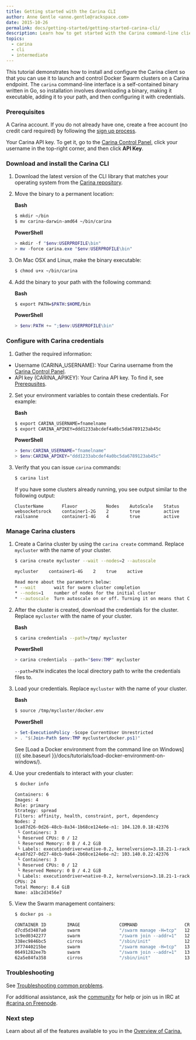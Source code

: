 ```yaml
---
title: Getting started with the Carina CLI
author: Anne Gentle <anne.gentle@rackspace.com>
date: 2015-10-26
permalink: docs/getting-started/getting-started-carina-cli/
description: Learn how to get started with the Carina command-line client (CLI) by installing, configuring, and performing commands
topics:
  - carina
  - cli
  - intermediate
---
```


This tutorial demonstrates how to install and configure the Carina client so that you can use it to launch and control Docker Swarm clusters on a Carina endpoint. The `carina` command-line interface is a self-contained binary written in Go, so installation involves downloading a binary, making it executable, adding it to your path, and then configuring it with credentials.

### Prerequisites

A Carina account. If you do not already have one, create a free account (no credit card required) by following the [sign up process](https://app.getcarina.com/app/signup).

Your Carina API key. To get it, go to the [Carina Control Panel](https://app.getcarina.com), click your username in the top-right corner, and then click **API Key**.

### Download and install the Carina CLI

1. Download the latest version of the CLI library that matches your operating system from the
   [Carina repository](https://github.com/getcarina/carina/releases/).

2. Move the binary to a permanent location:

    **Bash**

    ```bash
    $ mkdir ~/bin
    $ mv carina-darwin-amd64 ~/bin/carina
    ```

    **PowerShell**

    ```powershell
    > mkdir -f "$env:USERPROFILE\bin"
    > mv -force carina.exe "$env:USERPROFILE\bin"
    ```

3. On Mac OSX and Linux, make the binary executable:

    ```bash
    $ chmod u+x ~/bin/carina
    ```

4. Add the binary to your path with the following command:

    **Bash**

    ```bash
    $ export PATH=$PATH:$HOME/bin
    ```

    **PowerShell**

    ```powershell
    > $env:PATH += ";$env:USERPROFILE\bin"
    ```


### Configure with Carina credentials

1. Gather the required information:
  * Username (CARINA_USERNAME): Your Carina username from the [Carina Control Panel](https://app.getcarina.com).
  * API key (CARINA_APIKEY): Your Carina API key. To find it, see [Prerequsites](#prerequisites).

2. Set your environment variables to contain these credentials. For example:

    **Bash**

    ```bash
    $ export CARINA_USERNAME=fnamelname
    $ export CARINA_APIKEY=ddd1233abcdef4a0bc5da6789123ab45c
    ```

    **PowerShell**

    ```powershell
    > $env:CARINA_USERNAME="fnamelname"
    > $env:CARINA_APIKEY="ddd1233abcdef4a0bc5da6789123ab45c"
    ```

3. Verify that you can issue `carina` commands:

      ```bash
      $ carina list
      ```

      If you have some clusters already running, you see output similar to the following output:

      ```
      ClusterName       Flavor           Nodes    AutoScale    Status
      websocketsrock    container1-2G    2        true         active
      railsanne         container1-4G    4        true         active
      ```

### Manage Carina clusters

1. Create a Carina cluster by using the `carina create` command. Replace `mycluster` with the name of your cluster.

    ```bash
    $ carina create mycluster --wait --nodes=2 --autoscale

    mycluster    container1-4G    2    true    active

    Read more about the parameters below:
    * --wait       wait for swarm cluster completion
    * --nodes=1    number of nodes for the initial cluster
    * --autoscale  Turn autoscale on or off. Turning it on means that Carina automatically adds segments as they are needed.
    ```

2. After the cluster is created, download the credentials for the cluster. Replace `mycluster` with the name of your cluster.

    **Bash**

    ```bash
    $ carina credentials --path=/tmp/ mycluster
    ```

    **PowerShell**

    ```powershell
    > carina credentials --path="$env:TMP" mycluster
    ```

    `--path=PATH` indicates the local directory path to write the credentials files to.

3. Load your credentials. Replace `mycluster` with the name of your cluster.

    **Bash**

    ```bash
    $ source /tmp/mycluster/docker.env
    ```

    **PowerShell**

    ```powershell
    > Set-ExecutionPolicy -Scope CurrentUser Unrestricted
    > . "$(Join-Path $env:TMP mycluster\docker.ps1)"
    ```

    See [Load a Docker environment from the command line on Windows]({{ site.baseurl }}/docs/tutorials/load-docker-environment-on-windows/).

4. Use your credentials to interact with your cluster:

    ```bash
    $ docker info

    Containers: 6
    Images: 4
    Role: primary
    Strategy: spread
    Filters: affinity, health, constraint, port, dependency
    Nodes: 2
    1ca87d26-0d26-48cb-8a34-1b68ce124e6e-n1: 104.120.0.18:42376
     └ Containers: 3
     └ Reserved CPUs: 0 / 12
     └ Reserved Memory: 0 B / 4.2 GiB
     └ Labels: executiondriver=native-0.2, kernelversion=3.18.21-1-rackos, operatingsystem=Debian GNU/Linux 7 (wheezy)     (containerized), storagedriver=aufs
    4ca87d27-0d27-48cb-9a64-2b68ce124e6e-n2: 103.140.0.22:42376
     └ Containers: 3
     └ Reserved CPUs: 0 / 12
     └ Reserved Memory: 0 B / 4.2 GiB
     └ Labels: executiondriver=native-0.2, kernelversion=3.18.21-1-rackos, operatingsystem=Debian GNU/Linux 7 (wheezy) (containerized), storagedriver=aufs
    CPUs: 24
    Total Memory: 8.4 GiB
    Name: a1bc2d3456e7
    ```

5. View the Swarm management containers:

    ```bash
    $ docker ps -a

    CONTAINER ID        IMAGE               COMMAND                  CREATED             STATUS              PORTS                                      NAMES
    d7cd5d3487a0        swarm               "/swarm manage -H=tcp"   12 minutes ago      Up 12 minutes       2375/tcp, 104.130.0.42:2376->2376/tcp   4ca87d27-0d27-48cb-9a64-2b68ce124e6e-n2/swarm-manager
    1c9ed0342277        swarm               "/swarm join --addr=1"   12 minutes ago      Up 12 minutes       2375/tcp                                4ca87d27-0d27-48cb-9a64-2b68ce124e6e-n2/swarm-agent
    338ec9846bc5        cirros              "/sbin/init"             12 minutes ago                                                                  4ca87d27-0d27-48cb-9a64-2b68ce124e6e-n2/swarm-data
    3f77440215be        swarm               "/swarm manage -H=tcp"   13 minutes ago      Up 13 minutes       2375/tcp, 104.130.0.48:2376->2376/tcp   4ca87d27-0d27-48cb-9a64-2b68ce124e6e-n1/swarm-manager
    06491282ee7b        swarm               "/swarm join --addr=1"   13 minutes ago      Up 13 minutes       2375/tcp                                1ca87d26-0d26-48cb-8a34-1b68ce124e6e-n1/swarm-agent
    62a5e84fa358        cirros              "/sbin/init"             13 minutes ago                                                                  4ca87d27-0d27-48cb-9a64-2b68ce124e6e-n1/swarm-data
    ```

### Troubleshooting

See [Troubleshooting common problems](/docs/tutorials/troubleshooting/).

For additional assistance, ask the [community](https://community.getcarina.com/) for help or join us in IRC at [#carina on Freenode](http://webchat.freenode.net/?channels=carina).

### Next step

Learn about all of the features available to you in the [Overview of Carina.](/docs/overview-of-carina/)
